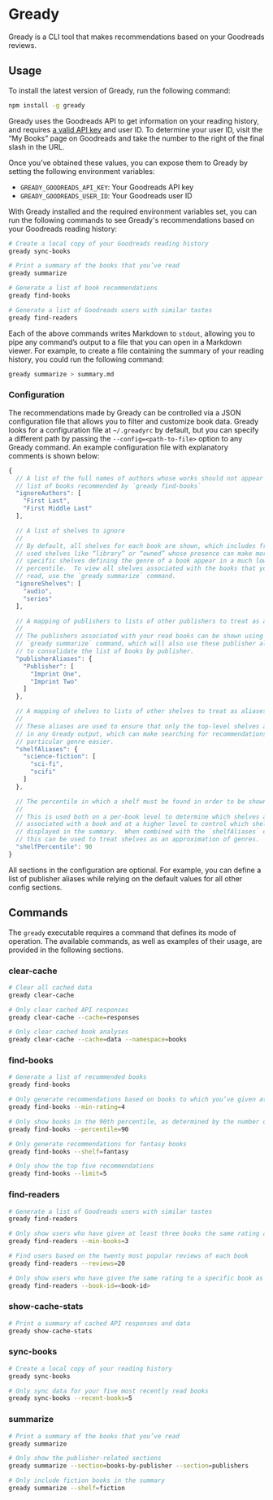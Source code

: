 # Gready

Gready is a CLI tool that makes recommendations based on your Goodreads reviews.

## Usage

To install the latest version of Gready, run the following command:

```sh
npm install -g gready
```

Gready uses the Goodreads API to get information on your reading history, and requires [a valid API key](https://www.goodreads.com/api/keys) and user ID.  To determine your user ID, visit the “My Books” page on Goodreads and take the number to the right of the final slash in the URL.

Once you’ve obtained these values, you can expose them to Gready by setting the following environment variables:

* `GREADY_GOODREADS_API_KEY`: Your Goodreads API key
* `GREADY_GOODREADS_USER_ID`: Your Goodreads user ID

With Gready installed and the required environment variables set, you can run the following commands to see Gready's recommendations based on your Goodreads reading history:

```sh
# Create a local copy of your Goodreads reading history
gready sync-books

# Print a summary of the books that you’ve read
gready summarize

# Generate a list of book recommendations
gready find-books

# Generate a list of Goodreads users with similar tastes
gready find-readers
```

Each of the above commands writes Markdown to `stdout`, allowing you to pipe any command’s output to a file that you can open in a Markdown viewer.  For example, to create a file containing the summary of your reading history, you could run the following command:

```sh
gready summarize > summary.md
```

### Configuration

The recommendations made by Gready can be controlled via a JSON configuration file that allows you to filter and customize book data.  Gready looks for a configuration file at `~/.greadyrc` by default, but you can specify a different path by passing the `--config=<path-to-file>` option to any Gready command.  An example configuration file with explanatory comments is shown below:

```javascript
{
  // A list of the full names of authors whose works should not appear in the
  // list of books recommended by `gready find-books`
  "ignoreAuthors": [
    "First Last",
    "First Middle Last"
  ],

  // A list of shelves to ignore
  //
  // By default, all shelves for each book are shown, which includes frequently
  // used shelves like “library” or “owned” whose presence can make more
  // specific shelves defining the genre of a book appear in a much lower
  // percentile.  To view all shelves associated with the books that you’ve
  // read, use the `gready summarize` command.
  "ignoreShelves": [
    "audio",
    "series"
  ],

  // A mapping of publishers to lists of other publishers to treat as aliases
  //
  // The publishers associated with your read books can be shown using the
  // `gready summarize` command, which will also use these publisher aliases
  // to consolidate the list of books by publisher.
  "publisherAliases": {
    "Publisher": [
      "Imprint One",
      "Imprint Two"
    ]
  },

  // A mapping of shelves to lists of other shelves to treat as aliases
  //
  // These aliases are used to ensure that only the top-level shelves are shown
  // in any Gready output, which can make searching for recommendations in a
  // particular genre easier.
  "shelfAliases": {
    "science-fiction": [
      "sci-fi",
      "scifi"
    ]
  },

  // The percentile in which a shelf must be found in order to be shown
  //
  // This is used both on a per-book level to determine which shelves are
  // associated with a book and at a higher level to control which shelves get
  // displayed in the summary.  When combined with the `shelfAliases` option,
  // this can be used to treat shelves as an approximation of genres.
  "shelfPercentile": 90
}
```

All sections in the configuration are optional.  For example, you can define a list of publisher aliases while relying on the default values for all other config sections.

## Commands

The `gready` executable requires a command that defines its mode of operation.  The available commands, as well as examples of their usage, are provided in the following sections.

### clear-cache

```sh
# Clear all cached data
gready clear-cache

# Only clear cached API responses
gready clear-cache --cache=responses

# Only clear cached book analyses
gready clear-cache --cache=data --namespace=books
```

### find-books

```sh
# Generate a list of recommended books
gready find-books

# Only generate recommendations based on books to which you’ve given at least four stars
gready find-books --min-rating=4

# Only show books in the 90th percentile, as determined by the number of recommendations
gready find-books --percentile=90

# Only generate recommendations for fantasy books
gready find-books --shelf=fantasy

# Only show the top five recommendations
gready find-books --limit=5
```

### find-readers

```sh
# Generate a list of Goodreads users with similar tastes
gready find-readers

# Only show users who have given at least three books the same rating as you
gready find-readers --min-books=3

# Find users based on the twenty most popular reviews of each book
gready find-readers --reviews=20

# Only show users who have given the same rating to a specific book as you have
gready find-readers --book-id=<book-id>
```

### show-cache-stats

```sh
# Print a summary of cached API responses and data
gready show-cache-stats
```

### sync-books

```sh
# Create a local copy of your reading history
gready sync-books

# Only sync data for your five most recently read books
gready sync-books --recent-books=5
```

### summarize

```sh
# Print a summary of the books that you’ve read
gready summarize

# Only show the publisher-related sections
gready summarize --section=books-by-publisher --section=publishers

# Only include fiction books in the summary
gready summarize --shelf=fiction
```

